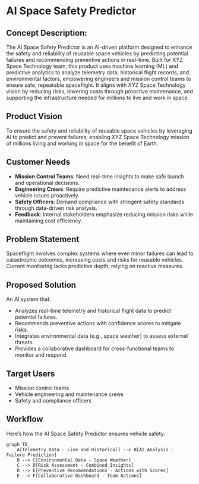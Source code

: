 # AI Space Safety Predictor

## Concept Description:
The AI Space Safety Predictor is an AI-driven platform designed to enhance the safety and reliability of reusable space vehicles by predicting potential failures and recommending preventive actions in real-time. Built for XYZ Space Technology team, this product uses machine learning (ML) and predictive analytics to analyze telemetry data, historical flight records, and environmental factors, empowering engineers and mission control teams to ensure safe, repeatable spaceflight. It aligns with XYZ Space Technology vision by reducing risks, lowering costs through proactive maintenance, and supporting the infrastructure needed for millions to live and work in space.

## Product Vision
To ensure the safety and reliability of reusable space vehicles by leveraging AI to predict and prevent failures, enabling XYZ Space Technology mission of millions living and working in space for the benefit of Earth.

## Customer Needs
- **Mission Control Teams**: Need real-time insights to make safe launch and operational decisions.
- **Engineering Crews**: Require predictive maintenance alerts to address vehicle issues proactively.
- **Safety Officers**: Demand compliance with stringent safety standards through data-driven risk analysis.
- **Feedback**: Internal stakeholders emphasize reducing mission risks while maintaining cost efficiency.

## Problem Statement
Spaceflight involves complex systems where even minor failures can lead to catastrophic outcomes, increasing costs and risks for reusable vehicles. Current monitoring lacks predictive depth, relying on reactive measures.

## Proposed Solution
An AI system that:
- Analyzes real-time telemetry and historical flight data to predict potential failures.
- Recommends preventive actions with confidence scores to mitigate risks.
- Integrates environmental data (e.g., space weather) to assess external threats.
- Provides a collaborative dashboard for cross-functional teams to monitor and respond.

## Target Users
- Mission control teams
- Vehicle engineering and maintenance crews
- Safety and compliance officers

## Workflow
Here’s how the AI Space Safety Predictor ensures vehicle safety:

```mermaid
graph TD
    A[Telemetry Data - Live and Historical] --> B[AI Analysis - Failure Prediction]
    B --> C[Environmental Data - Space Weather]
    C --> D[Risk Assessment - Combined Insights]
    D --> E[Preventive Recommendations - Actions with Scores]
    E --> F[Collaborative Dashboard - Team Actions]

